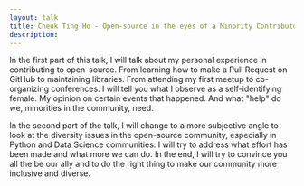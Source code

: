 ```yaml
---
layout: talk
title: Cheuk Ting Ho - Open-source in the eyes of a Minority Contributor
description: 
---
```


In the first part of this talk, I will talk about my personal experience in contributing to open-source. From learning how to make a Pull Request on GitHub to maintaining libraries. From attending my first meetup to co-organizing conferences. I will tell you what I observe as a self-identifying female. My opinion on certain events that happened. And what "help" do we, minorities in the community, need.

In the second part of the talk, I will change to a more subjective angle to look at the diversity issues in the open-source community, especially in Python and Data Science communities. I will try to address what effort has been made and what more we can do. In the end, I will try to convince you all the be our ally and to do the right thing to make our community more inclusive and diverse.

 
